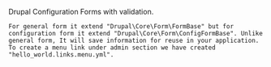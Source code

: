 Drupal Configuration Forms with validation.

	For general form it extend "Drupal\Core\Form\FormBase" but for configuration form it extend "Drupal\Core\Form\ConfigFormBase". Unlike general form, It will save information for reuse in your application. To create a menu link under admin section we have created "hello_world.links.menu.yml".